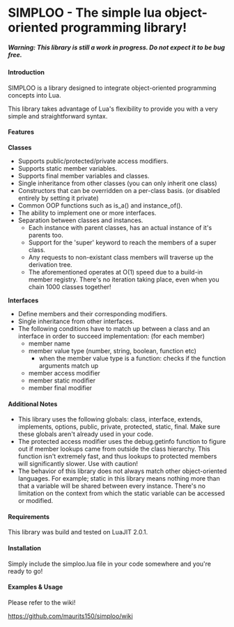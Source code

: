 SIMPLOO - The simple lua object-oriented programming library!
=====

##### Warning: This library is still a work in progress. Do not expect it to be bug free.

#### Introduction

SIMPLOO is a library designed to integrate object-oriented programming concepts into Lua.

This library takes advantage of Lua's flexibility to provide you with a very simple and straightforward syntax.

#### Features

**Classes**

* Supports public/protected/private access modifiers.
* Supports static member variables.
* Supports final member variables and classes.
* Single inheritance from other classes (you can only inherit one class)
* Constructors that can be overridden on a per-class basis. (or disabled entirely by setting it private)
* Common OOP functions such as is\_a() and instance\_of().
* The ability to implement one or more interfaces.
* Separation between classes and instances.
    * Each instance with parent classes, has an actual instance of it's parents too.
    * Support for the 'super' keyword to reach the members of a super class.
    * Any requests to non-existant class members will traverse up the derivation tree.
    * The aforementioned operates at O(1) speed due to a build-in member registry. There's no iteration taking place, even when you chain 1000 classes together!

**Interfaces**

* Define members and their corresponding modifiers.
* Single inheritance from other interfaces.
* The following conditions have to match up between a class and an interface in order to succeed implementation: (for each member)
    * member name
    * member value type (number, string, boolean, function etc)
        * when the member value type is a function: checks if the function arguments match up
    * member access modifier
    * member static modifier
    * member final modifier


#### Additional Notes

* This library uses the following globals: class, interface, extends, implements, options, public, private, protected, static, final. Make sure these globals aren't already used in your code.
* The protected access modifier uses the debug.getinfo function to figure out if member lookups came from outside the class hierarchy. This function isn't extremely fast, and thus lookups to protected members will significantly slower. Use with caution!
* The behavior of this library does not always match other object-oriented languages. For example; static in this library means nothing more than that a variable will be shared between every instance. There's no limitation on the context from which the static variable can be accessed or modified.

#### Requirements

This library was build and tested on LuaJIT 2.0.1.

#### Installation

Simply include the simploo.lua file in your code somewhere and you're ready to go!

#### Examples & Usage

Please refer to the wiki!

https://github.com/maurits150/simploo/wiki